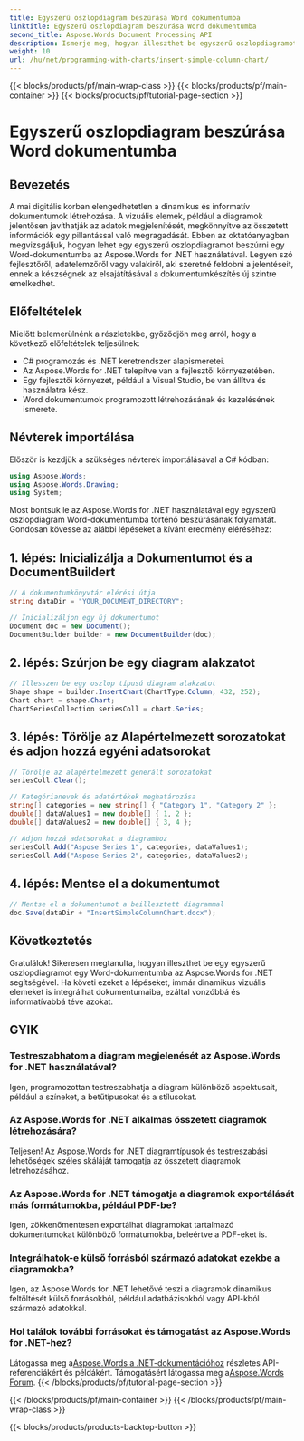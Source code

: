 ```yaml
---
title: Egyszerű oszlopdiagram beszúrása Word dokumentumba
linktitle: Egyszerű oszlopdiagram beszúrása Word dokumentumba
second_title: Aspose.Words Document Processing API
description: Ismerje meg, hogyan illeszthet be egyszerű oszlopdiagramot a Wordbe az Aspose.Words for .NET használatával. Fokozza dokumentumait dinamikus vizuális adatbemutatókkal.
weight: 10
url: /hu/net/programming-with-charts/insert-simple-column-chart/
---
```


{{< blocks/products/pf/main-wrap-class >}}
{{< blocks/products/pf/main-container >}}
{{< blocks/products/pf/tutorial-page-section >}}

# Egyszerű oszlopdiagram beszúrása Word dokumentumba

## Bevezetés

A mai digitális korban elengedhetetlen a dinamikus és informatív dokumentumok létrehozása. A vizuális elemek, például a diagramok jelentősen javíthatják az adatok megjelenítését, megkönnyítve az összetett információk egy pillantással való megragadását. Ebben az oktatóanyagban megvizsgáljuk, hogyan lehet egy egyszerű oszlopdiagramot beszúrni egy Word-dokumentumba az Aspose.Words for .NET használatával. Legyen szó fejlesztőről, adatelemzőről vagy valakiről, aki szeretné feldobni a jelentéseit, ennek a készségnek az elsajátításával a dokumentumkészítés új szintre emelkedhet.

## Előfeltételek

Mielőtt belemerülnénk a részletekbe, győződjön meg arról, hogy a következő előfeltételek teljesülnek:

- C# programozás és .NET keretrendszer alapismeretei.
- Az Aspose.Words for .NET telepítve van a fejlesztői környezetében.
- Egy fejlesztői környezet, például a Visual Studio, be van állítva és használatra kész.
- Word dokumentumok programozott létrehozásának és kezelésének ismerete.

## Névterek importálása

Először is kezdjük a szükséges névterek importálásával a C# kódban:

```csharp
using Aspose.Words;
using Aspose.Words.Drawing;
using System;
```

Most bontsuk le az Aspose.Words for .NET használatával egy egyszerű oszlopdiagram Word-dokumentumba történő beszúrásának folyamatát. Gondosan kövesse az alábbi lépéseket a kívánt eredmény eléréséhez:

## 1. lépés: Inicializálja a Dokumentumot és a DocumentBuildert

```csharp
// A dokumentumkönyvtár elérési útja
string dataDir = "YOUR_DOCUMENT_DIRECTORY";

// Inicializáljon egy új dokumentumot
Document doc = new Document();
DocumentBuilder builder = new DocumentBuilder(doc);
```

## 2. lépés: Szúrjon be egy diagram alakzatot

```csharp
// Illesszen be egy oszlop típusú diagram alakzatot
Shape shape = builder.InsertChart(ChartType.Column, 432, 252);
Chart chart = shape.Chart;
ChartSeriesCollection seriesColl = chart.Series;
```

## 3. lépés: Törölje az Alapértelmezett sorozatokat és adjon hozzá egyéni adatsorokat

```csharp
// Törölje az alapértelmezett generált sorozatokat
seriesColl.Clear();

// Kategórianevek és adatértékek meghatározása
string[] categories = new string[] { "Category 1", "Category 2" };
double[] dataValues1 = new double[] { 1, 2 };
double[] dataValues2 = new double[] { 3, 4 };

// Adjon hozzá adatsorokat a diagramhoz
seriesColl.Add("Aspose Series 1", categories, dataValues1);
seriesColl.Add("Aspose Series 2", categories, dataValues2);
```

## 4. lépés: Mentse el a dokumentumot

```csharp
// Mentse el a dokumentumot a beillesztett diagrammal
doc.Save(dataDir + "InsertSimpleColumnChart.docx");
```

## Következtetés

Gratulálok! Sikeresen megtanulta, hogyan illeszthet be egy egyszerű oszlopdiagramot egy Word-dokumentumba az Aspose.Words for .NET segítségével. Ha követi ezeket a lépéseket, immár dinamikus vizuális elemeket is integrálhat dokumentumaiba, ezáltal vonzóbbá és informatívabbá téve azokat.

## GYIK

### Testreszabhatom a diagram megjelenését az Aspose.Words for .NET használatával?
Igen, programozottan testreszabhatja a diagram különböző aspektusait, például a színeket, a betűtípusokat és a stílusokat.

### Az Aspose.Words for .NET alkalmas összetett diagramok létrehozására?
Teljesen! Az Aspose.Words for .NET diagramtípusok és testreszabási lehetőségek széles skáláját támogatja az összetett diagramok létrehozásához.

### Az Aspose.Words for .NET támogatja a diagramok exportálását más formátumokba, például PDF-be?
Igen, zökkenőmentesen exportálhat diagramokat tartalmazó dokumentumokat különböző formátumokba, beleértve a PDF-eket is.

### Integrálhatok-e külső forrásból származó adatokat ezekbe a diagramokba?
Igen, az Aspose.Words for .NET lehetővé teszi a diagramok dinamikus feltöltését külső forrásokból, például adatbázisokból vagy API-kból származó adatokkal.

### Hol találok további forrásokat és támogatást az Aspose.Words for .NET-hez?
 Látogassa meg a[Aspose.Words a .NET-dokumentációhoz](https://reference.aspose.com/words/net/) részletes API-referenciákért és példákért. Támogatásért látogassa meg a[Aspose.Words Forum](https://forum.aspose.com/c/words/8).
{{< /blocks/products/pf/tutorial-page-section >}}

{{< /blocks/products/pf/main-container >}}
{{< /blocks/products/pf/main-wrap-class >}}

{{< blocks/products/products-backtop-button >}}
